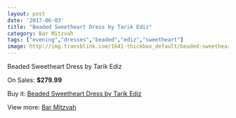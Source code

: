 ```yaml
---
layout: post
date: '2017-06-03'
title: "Beaded Sweetheart Dress by Tarik Ediz"
category: Bar Mitzvah
tags: ["evening","dresses","beaded","ediz","sweetheart"]
image: http://img.transblink.com/1641-thickbox_default/beaded-sweetheart-dress-by-tarik-ediz.jpg
---
```

Beaded Sweetheart Dress by Tarik Ediz

On Sales: **$279.99**
<a href="https://www.transblink.com/en/bar-mitzvah/519-beaded-sweetheart-dress-by-tarik-ediz.html"><amp-img layout="responsive" width="600" height="600" src="//img.transblink.com/1641-thickbox_default/beaded-sweetheart-dress-by-tarik-ediz.jpg" alt="Beaded Sweetheart Dress by Tarik Ediz 0" /></a>
<a href="https://www.transblink.com/en/bar-mitzvah/519-beaded-sweetheart-dress-by-tarik-ediz.html"><amp-img layout="responsive" width="600" height="600" src="//img.transblink.com/1642-thickbox_default/beaded-sweetheart-dress-by-tarik-ediz.jpg" alt="Beaded Sweetheart Dress by Tarik Ediz 1" /></a>

Buy it: [Beaded Sweetheart Dress by Tarik Ediz](https://www.transblink.com/en/bar-mitzvah/519-beaded-sweetheart-dress-by-tarik-ediz.html "Beaded Sweetheart Dress by Tarik Ediz")

View more: [Bar Mitzvah](https://www.transblink.com/en/2-bar-mitzvah "Bar Mitzvah")
